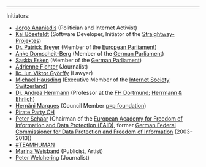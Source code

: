 ---
Initiators:

   * [Jorgo Ananiadis](https://twitter.com/JorgoA) (Politician and Internet Activist)
   * [Kai Bösefeldt](https://twitter.com/kbosefeldt) (Software Developer, Initiator of the [Straightway-Projektes](https://straightway.github.io))
   * [Dr. Patrick Breyer](https://www.patrick-breyer.de) (Member of the [European Parliament](https://www.europarl.europa.eu))
   * [Anke Domscheit-Berg](https://mdb.anke.domscheit-berg.de) (Member of the [German Parliament](https://www.bundestag.de))
   * [Saskia Esken](https://www.saskiaesken.de) (Member of the [German Parliament](https://www.bundestag.de))
   * [Adrienne Fichter](https://www.republik.ch/~adriennefichter) (Journalist)
   * [lic. iur. Viktor Györffy](https://www.psg-law.ch/partner/lic._iur._viktor_gyoerffy.html) (Lawyer)
   * [Michael Hausding](https://twitter.com/mhausding) (Executive Member of the [Internet Society Switzerland](https://www.isoc.ch))
   * [Dr. Andrea Herrmann](https://www.fh-dortmund.de/herrmann) (Professor at the [FH Dortmund](https://www.fh-dortmund.de); [Herrmann & Ehrlich](http://www.herrmann-ehrlich.de))
   * [Hernâni Marques](https://vecirex.net) (Council Member [p≡p foundation](https://pep.foundation))
   * [Pirate Party CH](https://www.piratenpartei.ch/)
   * [Peter Schaar](https://peter-schaar.de) (Chairman of the [European Academy for Freedom of Information and Data Protection (EAID)](https://www.eaid-berlin.de), former [German Federal Commissioner for Data Protection and Freedom of Information](https://www.bfdi.bund.de) (2003-2013))
   * [#TEAMHUMAN](https://teamhuman.ch)
   * [Marina Weisband](https://twitter.com/afelia) (Publicist, Artist)
   * [Peter Welchering](https://www.welchering.de) (Journalist)
